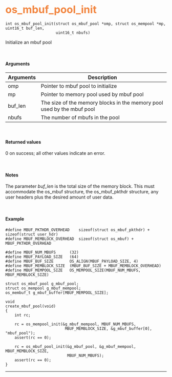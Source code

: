 ## <font color="#F2853F" style="font-size:24pt">os_mbuf_pool_init</font>

```no-highlight
int os_mbuf_pool_init(struct os_mbuf_pool *omp, struct os_mempool *mp, uint16_t buf_len, 
                      uint16_t nbufs)
```

Initialize an mbuf pool

<br>

#### Arguments

| Arguments | Description |
|-----------|-------------|
| omp | Pointer to mbuf pool to initialize |
| mp | Pointer to memory pool used by mbuf pool |
| buf_len | The size of the memory blocks in the memory pool used by the mbuf pool |
| nbufs | The number of mbufs in the pool |

<br>

#### Returned values
0 on success; all other values indicate an error.

<br>

#### Notes
The parameter *buf_len* is the total size of the memory block. This must accommodate the os_mbuf structure, the os_mbuf_pkthdr structure, any user headers plus the desired amount of user data.

<br>

#### Example

```no-highlight
#define MBUF_PKTHDR_OVERHEAD    sizeof(struct os_mbuf_pkthdr) + sizeof(struct user_hdr)
#define MBUF_MEMBLOCK_OVERHEAD  sizeof(struct os_mbuf) + MBUF_PKTHDR_OVERHEAD

#define MBUF_NUM_MBUFS      (32)
#define MBUF_PAYLOAD_SIZE   (64)
#define MBUF_BUF_SIZE       OS_ALIGN(MBUF_PAYLOAD_SIZE, 4)
#define MBUF_MEMBLOCK_SIZE  (MBUF_BUF_SIZE + MBUF_MEMBLOCK_OVERHEAD)
#define MBUF_MEMPOOL_SIZE   OS_MEMPOOL_SIZE(MBUF_NUM_MBUFS, MBUF_MEMBLOCK_SIZE)

struct os_mbuf_pool g_mbuf_pool; 
struct os_mempool g_mbuf_mempool;
os_membuf_t g_mbuf_buffer[MBUF_MEMPOOL_SIZE];

void
create_mbuf_pool(void)
{
    int rc;

    rc = os_mempool_init(&g_mbuf_mempool, MBUF_NUM_MBUFS, 
                          MBUF_MEMBLOCK_SIZE, &g_mbuf_buffer[0], "mbuf_pool");
    assert(rc == 0);

    rc = os_mbuf_pool_init(&g_mbuf_pool, &g_mbuf_mempool, MBUF_MEMBLOCK_SIZE, 
                           MBUF_NUM_MBUFS);
    assert(rc == 0);
}
```

---------------------
